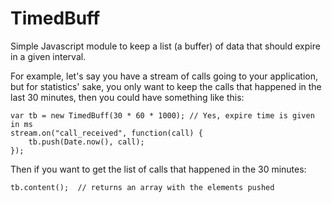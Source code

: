 TimedBuff
=========

Simple Javascript module to keep a list (a buffer) of data that should expire
in a given interval.

For example, let's say you have a stream of calls going to your application,
but for statistics' sake, you only want to keep the calls that happened in the
last 30 minutes, then you could have something like this:

    var tb = new TimedBuff(30 * 60 * 1000); // Yes, expire time is given in ms
    stream.on("call_received", function(call) {
        tb.push(Date.now(), call);
    });

Then if you want to get the list of calls that happened in the 30 minutes:

    tb.content();  // returns an array with the elements pushed
